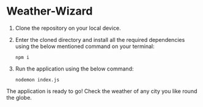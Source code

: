 # Weather-Wizard
1. Clone the repository on your local device.
2. Enter the cloned directory and install all the required dependencies using the below mentioned command on your terminal:

   ```
   npm i
   ```
3. Run the application using the below command:
   
   ```
   nodemon index.js
   ```
The application is ready to go! Check the weather of any city you like round the globe.
